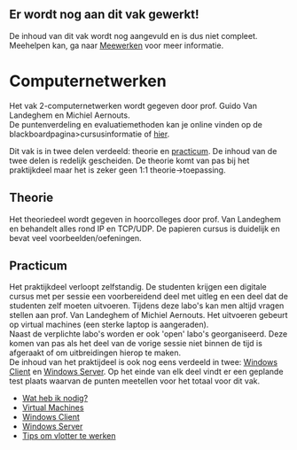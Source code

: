 ## Er wordt nog aan dit vak gewerkt!
De inhoud van dit vak wordt nog aangevuld en is dus niet compleet.  
Meehelpen kan, ga naar [Meewerken](/meewerken) voor meer informatie.

# Computernetwerken
Het vak 2-computernetwerken wordt gegeven door prof. Guido Van Landeghem en Michiel Aernouts.   
De puntenverdeling en evaluatiemethoden kan je online vinden op de blackboardpagina>cursusinformatie of [hier](https://www.uantwerpen.be/nl/studeren/opleidingsaanbod/ingenieur-elektronica-ict/bachelor/studieprogramma/).

Dit vak is in twee delen verdeeld: theorie en [practicum](/computer-netwerken/practicum). De inhoud van de twee delen is redelijk gescheiden. De theorie komt van pas bij het praktijkdeel maar het is zeker geen 1:1 theorie->toepassing.  
## Theorie
Het theoriedeel wordt gegeven in hoorcolleges door prof. Van Landeghem en behandelt alles rond IP en TCP/UDP. De papieren cursus is duidelijk en bevat veel voorbeelden/oefeningen.  
## Practicum
Het praktijkdeel verloopt zelfstandig. De studenten krijgen een digitale cursus met per sessie een voorbereidend deel met uitleg en een deel dat de studenten zelf moeten uitvoeren. Tijdens deze labo's kan men altijd vragen stellen aan prof. Van Landeghem of Michiel Aernouts. Het uitvoeren gebeurt op virtual machines (een sterke laptop is aangeraden).  
Naast de verplichte labo's worden er ook 'open' labo's georganiseerd. Deze komen van pas als het deel van de vorige sessie niet binnen de tijd is afgeraakt of om uitbreidingen hierop te maken.  
De inhoud van het praktijdeel is ook nog eens verdeeld in twee: [Windows Client](/computer-netwerken/windows_client) en [Windows Server](/computer-netwerken/windows_server). Op het einde van elk deel vindt er een geplande test plaats waarvan de punten meetellen voor het totaal voor dit vak.
*  [Wat heb ik nodig?](/computer-netwerken/benodigdheden)
*  [Virtual Machines](/computer-netwerken/virtual_machines)
*  [Windows Client](/computer-netwerken/windows_client)
*  [Windows Server](/computer-netwerken/windows_server)
*  [Tips om vlotter te werken](/computer-netwerken/tips)

